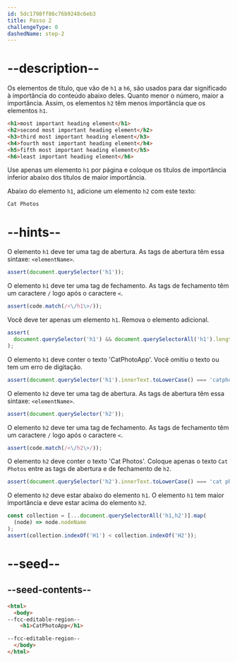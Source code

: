 ```yaml
---
id: 5dc1798ff86c76b9248c6eb3
title: Passo 2
challengeType: 0
dashedName: step-2
---
```


# --description--

Os elementos de título, que vão de `h1` a `h6`, são usados para dar significado à importância do conteúdo abaixo deles. Quanto menor o número, maior a importância. Assim, os elementos `h2` têm menos importância que os elementos `h1`.

```html
<h1>most important heading element</h1>
<h2>second most important heading element</h2>
<h3>third most important heading element</h3>
<h4>fourth most important heading element</h4>
<h5>fifth most important heading element</h5>
<h6>least important heading element</h6>
```

Use apenas um elemento `h1` por página e coloque os títulos de importância inferior abaixo dos títulos de maior importância.

Abaixo do elemento `h1`, adicione um elemento `h2` com este texto:

`Cat Photos`

# --hints--

O elemento `h1` deve ter uma tag de abertura. As tags de abertura têm essa sintaxe: `<elementName>`.

```js
assert(document.querySelector('h1'));
```

O elemento `h1` deve ter uma tag de fechamento. As tags de fechamento têm um caractere `/` logo após o caractere `<`.

```js
assert(code.match(/<\/h1\>/));
```

Você deve ter apenas um elemento `h1`. Remova o elemento adicional.

```js
assert(
  document.querySelector('h1') && document.querySelectorAll('h1').length === 1
);
```

O elemento `h1` deve conter o texto 'CatPhotoApp'. Você omitiu o texto ou tem um erro de digitação.

```js
assert(document.querySelector('h1').innerText.toLowerCase() === 'catphotoapp');
```

O elemento `h2` deve ter uma tag de abertura. As tags de abertura têm essa sintaxe: `<elementName>`.

```js
assert(document.querySelector('h2'));
```

O elemento `h2` deve ter uma tag de fechamento. As tags de fechamento têm um caractere `/` logo após o caractere `<`.

```js
assert(code.match(/<\/h2\>/));
```

O elemento `h2` deve conter o texto 'Cat Photos'. Coloque apenas o texto `Cat Photos` entre as tags de abertura e de fechamento de `h2`.

```js
assert(document.querySelector('h2').innerText.toLowerCase() === 'cat photos');
```

O elemento `h2` deve estar abaixo do elemento `h1`. O elemento `h1` tem maior importância e deve estar acima do elemento `h2`.

```js
const collection = [...document.querySelectorAll('h1,h2')].map(
  (node) => node.nodeName
);
assert(collection.indexOf('H1') < collection.indexOf('H2'));
```

# --seed--

## --seed-contents--

```html
<html>
  <body>
--fcc-editable-region--
    <h1>CatPhotoApp</h1>

--fcc-editable-region--
  </body>
</html>
```

